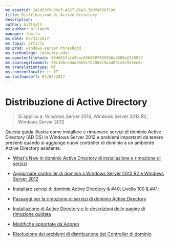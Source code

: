 ```yaml
---
ms.assetid: 241d93f9-06cf-4327-96a3-70dfe656f19d
title: Distribuzione di Active Directory
description: 
author: billmath
ms.author: billmath
manager: femila
ms.date: 05/31/2017
ms.topic: article
ms.prod: windows-server-threshold
ms.technology: identity-adds
ms.openlocfilehash: 90d6657a1e9bac0360907885936e7805e2125927
ms.sourcegitcommit: 70c1b6cedad55b9c7d2068c9aa4891c6c533ee4c
ms.translationtype: MT
ms.contentlocale: it-IT
ms.lasthandoff: 07/03/2017
---
```

# <a name="ad-ds-deployment"></a>Distribuzione di Active Directory

>Si applica a: Windows Server 2016, Windows Server 2012 R2, Windows Server 2012

Questa guida illustra come installare e rimuovere servizi di dominio Active Directory (AD DS) in Windows Server 2012 e problemi importanti da tenere presenti quando si aggiunge nuovi controller di dominio a un ambiente Active Directory esistente.  
  
-   [What's New in dominio Active Directory di installazione e rimozione di servizi](../../ad-ds/deploy/What-s-New-in-Active-Directory-Domain-Services-Installation-and-Removal.md)  
  
-   [Aggiornare controller di dominio a Windows Server 2012 R2 e Windows Server 2012](../../ad-ds/deploy/Upgrade-Domain-Controllers-to-Windows-Server-2012-R2-and-Windows-Server-2012.md)  
  
-   [Installare servizi di dominio Active Directory & #40; Livello 100 & #41;](../../ad-ds/deploy/Install-Active-Directory-Domain-Services--Level-100-.md)  
  
-   [Passaggi per la rimozione di servizi di dominio Active Directory](assetId:///99b97af0-aa7e-41ed-8c81-4eee6c03eb4c)  
  
-   [Installazione di Active Directory e le descrizioni delle pagine di rimozione guidata](../../ad-ds/deploy/AD-DS-Installation-and-Removal-Wizard-Page-Descriptions.md)  
  
-   [Modifiche apportate da Adprep](../../ad-ds/deploy/adprep/Changes-Made-by-Adprep.md)  
  
-   [Risoluzione dei problemi di distribuzione del Controller di dominio](../../ad-ds/deploy/Troubleshooting-Domain-Controller-Deployment.md)  
  



